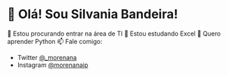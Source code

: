 # 👋 Olá! Sou Silvania Bandeira!

👀 Estou procurando entrar na área de TI
🌱 Estou estudando Excel
💞️ Quero aprender Python
📫 Fale comigo:

- Twitter [@_morenana](https://twitter.com/_morenana)
- Instagram [@morenanajp](https://www.instagram.com/morenanajp/)

